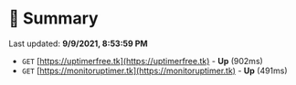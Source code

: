 # 📖 Summary
Last updated: **9/9/2021, 8:53:59 PM**

- `GET` [https://uptimerfree.tk](https://uptimerfree.tk) - **Up** (902ms)
- `GET` [https://monitoruptimer.tk](https://monitoruptimer.tk) - **Up** (491ms)
